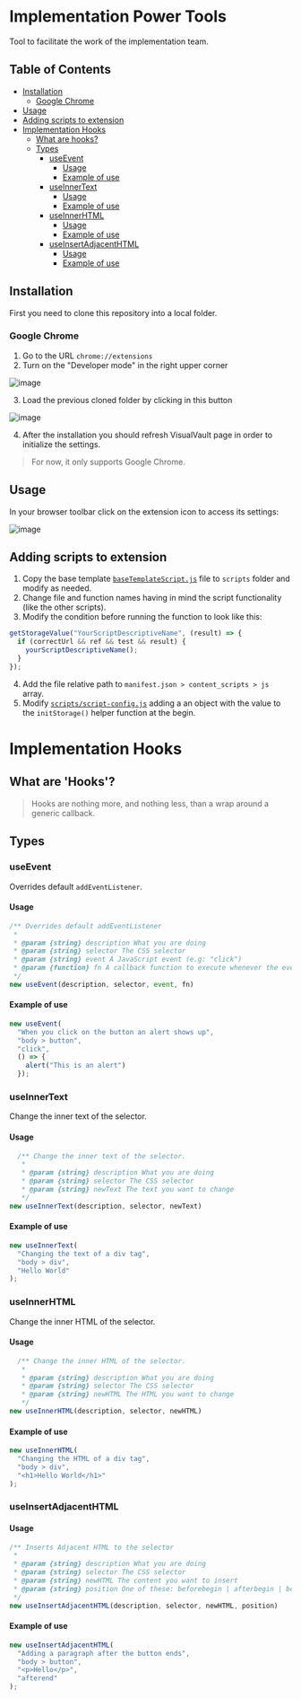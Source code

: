 # Implementation Power Tools

Tool to facilitate the work of the implementation team.

## Table of Contents

* [Installation](#installation)
  * [Google Chrome](#google-chrome)
* [Usage](#usage)
* [Adding scripts to extension](#adding-scripts-to-extension)
* [Implementation Hooks](#implementation-hooks)
  * [What are hooks?](#what-are-hooks)
  * [Types](#types)
    * [useEvent](#useevent)
      * [Usage](#usage-1)
      * [Example of use](#example-of-use)
    * [useInnerText](#useinnertext)
      * [Usage](#usage-2)
      * [Example of use](#example-of-use-1)
    * [useInnerHTML](#useinnerhtml)
      * [Usage](#usage-3)
      * [Example of use](#example-of-use-2)
    * [useInsertAdjacentHTML](#useinsertadjacenthtml)
      * [Usage](#usage-4)
      * [Example of use](#example-of-use-3)


## Installation

First you need to clone this repository into a local folder.

### Google Chrome

1. Go to the URL `chrome://extensions`
2. Turn on the "Developer mode" in the right upper corner

![image](https://user-images.githubusercontent.com/109621179/191979674-4961f77d-fcc5-4116-869d-d0b4b6bc1799.png)

3. Load the previous cloned folder by clicking in this button

![image](https://user-images.githubusercontent.com/109621179/191980019-fc4bdcea-5b67-49ba-b8e2-419ebeb738a9.png)

4. After the installation you should refresh VisualVault page in order to initialize the settings.

> For now, it only supports Google Chrome.

## Usage

In your browser toolbar click on the extension icon to access its settings:

![image](https://user-images.githubusercontent.com/109621179/192633777-4abfe977-2bd8-42dd-be46-6ee02f1c2500.png)

## Adding scripts to extension

1. Copy the base template [`baseTemplateScript.js`](https://github.com/ezeibarraonetree/implementationPowerTools/blob/main/baseTemplateScript.js) file to `scripts` folder and modify as needed.
2. Change file and function names having in mind the script functionality (like the other scripts).
3. Modify the condition before running the function to look like this:

```js
getStorageValue("YourScriptDescriptiveName", (result) => {
  if (correctUrl && ref && test && result) {
    yourScriptDescriptiveName();
  }
});
```

4. Add the file relative path to `manifest.json > content_scripts > js` array.
5. Modify [`scripts/script-config.js`](https://github.com/ezeibarraonetree/implementationPowerTools/blob/main/scripts/script-config.js) adding a an object with the value to the `initStorage()` helper function at the begin.

# Implementation Hooks

## What are 'Hooks'?

> Hooks are nothing more, and nothing less, than a wrap around a generic callback.

## Types

### useEvent

Overrides default `addEventListener`.

#### Usage

```js
/** Overrides default addEventListener
 *
 * @param {string} description What you are doing
 * @param {string} selector The CSS selector
 * @param {string} event A JavaScript event (e.g: "click")
 * @param {function} fn A callback function to execute whenever the event occurs
 */
new useEvent(description, selector, event, fn)
```

#### Example of use

```js
new useEvent(
  "When you click on the button an alert shows up", 
  "body > button", 
  "click", 
  () => {
    alert("This is an alert")
  });
```

### useInnerText

Change the inner text of the selector.

#### Usage

```js
  /** Change the inner text of the selector.
   *
   * @param {string} description What you are doing
   * @param {string} selector The CSS selector
   * @param {string} newText The text you want to change
   */
new useInnerText(description, selector, newText)
```

#### Example of use

```js
new useInnerText(
  "Changing the text of a div tag", 
  "body > div", 
  "Hello World"
);
```
### useInnerHTML

Change the inner HTML of the selector.

#### Usage

```js
  /** Change the inner HTML of the selector.
   *
   * @param {string} description What you are doing
   * @param {string} selector The CSS selector
   * @param {string} newHTML The HTML you want to change
   */
new useInnerHTML(description, selector, newHTML)
```

#### Example of use

```js
new useInnerHTML(
  "Changing the HTML of a div tag", 
  "body > div", 
  "<h1>Hello World</h1>"
);
```

### useInsertAdjacentHTML

#### Usage

```js
/** Inserts Adjacent HTML to the selector
 *
 * @param {string} description What you are doing
 * @param {string} selector The CSS selector
 * @param {string} newHTML The content you want to insert
 * @param {string} position One of these: beforebegin | afterbegin | beforeend | afterend
 */
new useInsertAdjacentHTML(description, selector, newHTML, position)
```

#### Example of use

```js
new useInsertAdjacentHTML(
  "Adding a paragraph after the button ends", 
  "body > button", 
  "<p>Hello</p>", 
  "afterend"
);
```

